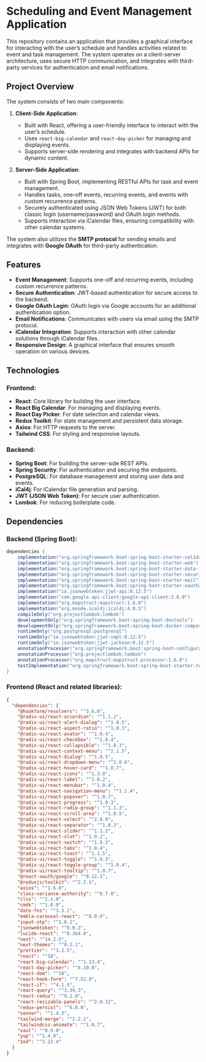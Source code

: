 # Scheduling and Event Management Application

This repository contains an application that provides a graphical interface for interacting with the user’s schedule and handles activities related to event and task management. The system operates on a client-server architecture, uses secure HTTP communication, and integrates with third-party services for authentication and email notifications.

## Project Overview

The system consists of two main components:

1. **Client-Side Application**:
    - Built with React, offering a user-friendly interface to interact with the user’s schedule.
    - Uses `react-big-calendar` and `react-day-picker` for managing and displaying events.
    - Supports server-side rendering and integrates with backend APIs for dynamic content.
    
2. **Server-Side Application**:
    - Built with Spring Boot, implementing RESTful APIs for task and event management.
    - Handles tasks, one-off events, recurring events, and events with custom recurrence patterns.
    - Securely authenticated using JSON Web Tokens (JWT) for both classic login (username/password) and OAuth login methods.
    - Supports interaction via iCalendar files, ensuring compatibility with other calendar systems.

The system also utilizes the **SMTP protocol** for sending emails and integrates with **Google OAuth** for third-party authentication.

## Features

- **Event Management**: Supports one-off and recurring events, including custom recurrence patterns.
- **Secure Authentication**: JWT-based authentication for secure access to the backend.
- **Google OAuth Login**: OAuth login via Google accounts for an additional authentication option.
- **Email Notifications**: Communicates with users via email using the SMTP protocol.
- **iCalendar Integration**: Supports interaction with other calendar solutions through iCalendar files.
- **Responsive Design**: A graphical interface that ensures smooth operation on various devices.

## Technologies

### Frontend:
- **React**: Core library for building the user interface.
- **React Big Calendar**: For managing and displaying events.
- **React Day Picker**: For date selection and calendar views.
- **Redux Toolkit**: For state management and persistent data storage.
- **Axios**: For HTTP requests to the server.
- **Tailwind CSS**: For styling and responsive layouts.

### Backend:
- **Spring Boot**: For building the server-side REST APIs.
- **Spring Security**: For authentication and securing the endpoints.
- **PostgreSQL**: For database management and storing user data and events.
- **iCal4j**: For iCalendar file generation and parsing.
- **JWT (JSON Web Token)**: For secure user authentication.
- **Lombok**: For reducing boilerplate code.

## Dependencies

### Backend (Spring Boot):

```gradle
dependencies {
    implementation("org.springframework.boot:spring-boot-starter-validation")
    implementation("org.springframework.boot:spring-boot-starter-web")
    implementation("org.springframework.boot:spring-boot-starter-data-jpa")
    implementation("org.springframework.boot:spring-boot-starter-security")
    implementation("org.springframework.boot:spring-boot-starter-mail")
    implementation("org.springframework.boot:spring-boot-starter-oauth2-client")
    implementation("io.jsonwebtoken:jjwt-api:0.12.5")
    implementation("com.google.api-client:google-api-client:2.6.0")
    implementation("org.mapstruct:mapstruct:1.6.0")
    implementation("org.mnode.ical4j:ical4j:4.0.5")
    compileOnly("org.projectlombok:lombok")
    developmentOnly("org.springframework.boot:spring-boot-devtools")
    developmentOnly("org.springframework.boot:spring-boot-docker-compose")
    runtimeOnly("org.postgresql:postgresql")
    runtimeOnly("io.jsonwebtoken:jjwt-impl:0.12.5")
    runtimeOnly("io.jsonwebtoken:jjwt-jackson:0.12.5")
    annotationProcessor("org.springframework.boot:spring-boot-configuration-processor")
    annotationProcessor("org.projectlombok:lombok")
    annotationProcessor("org.mapstruct:mapstruct-processor:1.6.0")
    testImplementation("org.springframework.boot:spring-boot-starter-test")
}
```

### Frontend (React and related libraries):

```json
{
  "dependencies": {
    "@hookform/resolvers": "^3.6.0",
    "@radix-ui/react-accordion": "^1.1.2",
    "@radix-ui/react-alert-dialog": "^1.0.5",
    "@radix-ui/react-aspect-ratio": "^1.0.3",
    "@radix-ui/react-avatar": "^1.0.4",
    "@radix-ui/react-checkbox": "^1.0.4",
    "@radix-ui/react-collapsible": "^1.0.3",
    "@radix-ui/react-context-menu": "^2.1.5",
    "@radix-ui/react-dialog": "^1.0.5",
    "@radix-ui/react-dropdown-menu": "^2.0.6",
    "@radix-ui/react-hover-card": "^1.0.7",
    "@radix-ui/react-icons": "^1.3.0",
    "@radix-ui/react-label": "^2.0.2",
    "@radix-ui/react-menubar": "^1.0.4",
    "@radix-ui/react-navigation-menu": "^1.1.4",
    "@radix-ui/react-popover": "^1.0.7",
    "@radix-ui/react-progress": "^1.0.3",
    "@radix-ui/react-radio-group": "^1.1.3",
    "@radix-ui/react-scroll-area": "^1.0.5",
    "@radix-ui/react-select": "^2.0.0",
    "@radix-ui/react-separator": "^1.0.3",
    "@radix-ui/react-slider": "^1.1.2",
    "@radix-ui/react-slot": "^1.0.2",
    "@radix-ui/react-switch": "^1.0.3",
    "@radix-ui/react-tabs": "^1.0.4",
    "@radix-ui/react-toast": "^1.1.5",
    "@radix-ui/react-toggle": "^1.0.3",
    "@radix-ui/react-toggle-group": "^1.0.4",
    "@radix-ui/react-tooltip": "^1.0.7",
    "@react-oauth/google": "^0.12.1",
    "@reduxjs/toolkit": "^2.2.1",
    "axios": "^1.6.8",
    "class-variance-authority": "^0.7.0",
    "clsx": "^2.1.0",
    "cmdk": "^1.0.0",
    "date-fns": "^3.3.1",
    "embla-carousel-react": "^8.0.0",
    "input-otp": "^1.0.1",
    "jsonwebtoken": "^9.0.2",
    "lucide-react": "^0.364.0",
    "next": "^14.2.5",
    "next-themes": "^0.2.1",
    "prettier": "^3.2.5",
    "react": "^18",
    "react-big-calendar": "^1.13.4",
    "react-day-picker": "^8.10.0",
    "react-dom": "^18",
    "react-hook-form": "^7.52.0",
    "react-if": "^4.1.5",
    "react-query": "^3.39.3",
    "react-redux": "^9.1.0",
    "react-resizable-panels": "^2.0.12",
    "redux-persist": "^6.0.0",
    "sonner": "^1.4.3",
    "tailwind-merge": "^2.2.1",
    "tailwindcss-animate": "^1.0.7",
    "vaul": "^0.9.0",
    "yup": "^1.4.0",
    "zod": "^3.22.4"
  }
}
```
